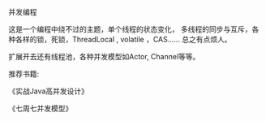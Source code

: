 并发编程

这是一个编程中绕不过的主题，单个线程的状态变化， 多线程的同步与互斥，各种各样的锁，死锁，ThreadLocal , volatile ，CAS......  总之有点烦人。

扩展开去还有线程池，各种并发模型如Actor, Channel等等。

推荐书籍: 

《实战Java高并发设计》

《七周七并发模型》